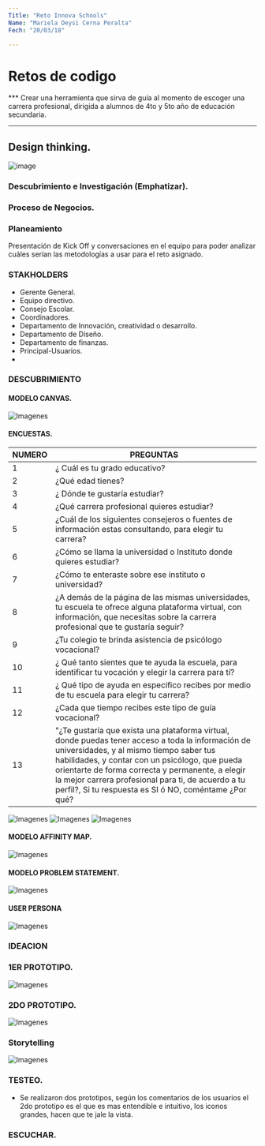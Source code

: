 ```yaml
---
Title: "Reto Innova Schools"
Name: "Mariela Deysi Cerna Peralta"
Fech: "20/03/18"

---
```

# Retos de codigo

*** Crear una herramienta que sirva de guía al momento de escoger una carrera profesional, dirigida a alumnos de 4to y 5to año de educación secundaria.

***

## Design thinking.
![image](https://user-images.githubusercontent.com/32305619/37705819-3f069ef8-2ccb-11e8-8af3-88b68fd1e8c4.png)

### Descubrimiento e Investigación (Emphatizar).
### Proceso de Negocios.
### Planeamiento

Presentación de Kick Off y conversaciones en el equipo para poder analizar cuáles serían las metodologías a usar para el reto asignado.

### STAKHOLDERS
- Gerente General.
- Equipo directivo.
- Consejo Escolar.
- Coordinadores.
- Departamento de Innovación, creatividad o desarrollo.
- Departamento de Diseño.
- Departamento de finanzas.
- Principal-Usuarios.
- 

### DESCUBRIMIENTO

#### MODELO CANVAS.
![Imagenes](canvas.jpg) 

#### ENCUESTAS.
NUMERO           | PREGUNTAS
-----------------|----------------------------------------------------------------------------------------
    1            | ¿ Cuál es tu grado educativo?
    2            | ¿Qué edad tienes?
    3            | ¿ Dónde te gustaría estudiar?
    4            | ¿Qué carrera profesional quieres estudiar?
    5            | ¿Cuál de los siguientes consejeros o fuentes de información estas consultando, para elegir tu carrera?
    6            | ¿Cómo se llama la universidad o Instituto donde quieres estudiar?
    7            | ¿Cómo te enteraste sobre ese instituto o universidad?
    8            | ¿A demás de la página de las mismas universidades, tu escuela te ofrece alguna plataforma virtual, con información, que necesitas sobre la carrera profesional que te gustaría seguir?
    9            | ¿Tu colegio te brinda asistencia de psicólogo vocacional?
    10           | ¿ Qué tanto sientes que te ayuda la escuela, para identificar tu vocación y elegir la carrera para tí?
    11           | ¿ Qué tipo de ayuda en especifico recibes por medio de tu escuela para elegir tu carrera?
    12           | ¿Cada que tiempo recibes este tipo de guía vocacional?
    13           | "¿Te gustaría que exista una plataforma virtual, donde puedas tener acceso a toda la información de universidades, y al mismo tiempo saber tus habilidades, y contar con un psicólogo, que pueda orientarte de forma correcta y permanente, a elegir la mejor carrera profesional para ti, de acuerdo a tu perfil?, Si tu respuesta es SI ó NO, coméntame ¿Por qué?
  

![Imagenes](encuestas.png) 
![Imagenes](encuestas3.png) 
![Imagenes](encuestasfoto.png) 

#### MODELO AFFINITY MAP.
![Imagenes](affinityMap1.jpg) 

#### MODELO PROBLEM STATEMENT.
![Imagenes](problemstatement1.jpg) 

#### USER PERSONA
![Imagenes](userpersona1.png) 


### IDEACION
### 1ER PROTOTIPO.
![Imagenes](sketches1.png) 

### 2DO PROTOTIPO.
![Imagenes](sketches2.png) 

### Storytelling
![Imagenes](historia.png) 

### TESTEO.
- Se realizaron dos prototipos, según los comentarios de los usuarios el 2do prototipo es el que es mas entendible e intuitivo, los iconos grandes, hacen que te jale la vista.




### ESCUCHAR.


